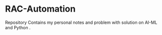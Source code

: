 # RAC-Automation
Repository Contains my personal notes and problem with solution on AI-ML and Python .
